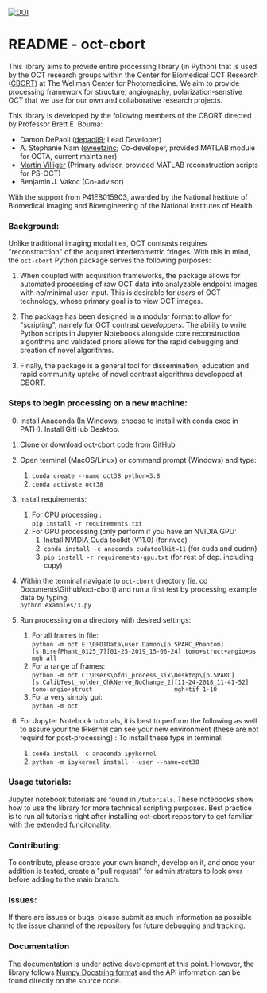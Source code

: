 [![DOI](https://zenodo.org/badge/424591742.svg)](https://zenodo.org/badge/latestdoi/424591742)

# README - oct-cbort

This library aims to provide entire processing library (in Python) that is used by the OCT research groups within the Center for Biomedical OCT Research ([CBORT](https://octresearch.org/)) at The Wellman Center for Photomedicine. We aim to provide processing framework for structure, angiography, polarization-senstive OCT that we use for our own and collaborative research projects. 

This library is developed by the following members of the CBORT directed by Professor Brett E. Bouma:

* Damon DePaoli ([depaoli9](https://github.com/depaoli9); Lead Developer)
* A. Stephanie Nam ([sweetzinc](https://github.com/sweetzinc); Co-developer, provided MATLAB module for OCTA, current maintainer)
* [Martin Villiger](mailto:MVILLIGER@mgh.harvard.edu) (Primary advisor, provided MATLAB reconstruction scripts for PS-OCT)
* Benjamin J. Vakoc (Co-advisor)

With the support from P41EB015903, awarded by the National Institute of Biomedical Imaging and Bioengineering of the National Institutes of Health.

### Background:
Unlike traditional imaging modalities, OCT contrasts requires "reconstruction" of the acquired interferometric fringes. With this in mind, the `oct-cbort` Python package serves the following purposes:

1. When coupled with acquisition frameworks, the package allows for automated processing of raw OCT data into analyzable endpoint images with no/minimal user input. This is desirable for _users_ of OCT technology, whose primary goal is to view OCT images.

2. The package has been designed in a modular format to allow for "scripting", namely for OCT contrast _developpers_. The ability to write Python scripts in Jupyter Notebooks alongside core reconstruction algorithms and validated priors allows for the rapid debugging and creation of novel algorithms.

3. Finally, the package is a general tool for dissemination, education and rapid community uptake of novel contrast algorithms developped at CBORT.


### Steps to begin processing on a new machine:

0. Install Anaconda (In Windows, choose to install with conda exec in PATH). Install GitHub Desktop.

1. Clone or download oct-cbort code from GitHub

2. Open terminal (MacOS/Linux) or command prompt (Windows) and type:    
      1. `conda create --name oct38 python=3.8`
      2. `conda activate oct38`

3. Install requirements:  
 
    1. For CPU processing :  
         `pip install -r requirements.txt`  
    2. For GPU processing (only perform if you have an NVIDIA GPU:          
         1.  Install NVIDIA Cuda toolkit (V11.0) (for nvcc)     
         2. `conda install -c anaconda cudatoolkit=11` (for cuda and cudnn)     
         3. `pip install -r requirements-gpu.txt` (for rest of dep. including cupy)     


4. Within the terminal navigate to `oct-cbort`  directory (ie. cd Documents\Github\oct-cbort) and run a first test by processing example data by typing:    
     `python examples/3.py`  
    
5. Run processing on a directory with desired settings:  
    1. For all frames in file:  
         `python -m oct E:\OFDIData\user.Damon\[p.SPARC_Phantom][s.BirefPhant_0125_7][01-25-2019_15-06-24] tomo+struct+angio+ps mgh all`   
    2. For a range of frames:  
         `python -m oct C:\Users\ofdi_process_six\Desktop\[p.SPARC][s.CalibTest_holder_ChkNerve_NoChange_2][11-24-2018_11-41-52] tomo+angio+struct                       mgh+tif 1-10`   
    3. For a very simply gui:  
         `python -m oct`   

6. For Jupyter Notebook tutorials, it is best to perform the following as well to assure your the IPkernel can see your new environment (these are not requird for post-processing) : 
   To install these type in terminal:   
      1. `conda install -c anaconda ipykernel`
      2. `python -m ipykernel install --user --name=oct38`


### Usage tutorials:

Jupyter notebook tutorials are found in `/tutorials`. These notebooks show how to use the library for more technical scripting purposes. Best practice is to run all tutorials right after installing oct-cbort repository to get familiar with the extended funcitonality.

### Contributing:

To contribute, please create your own branch, develop on it, and once your addition is tested,  create a "pull request" for administrators to look over before adding to the main branch.

### Issues:

If there are issues or bugs, please submit as much information as possible to the issue channel of the repository for future debugging and tracking.  
 

### Documentation
The documentation is under active development at this point. However, the library follows [ Numpy Docstring format](https://sphinxcontrib-napoleon.readthedocs.io/en/latest/example_numpy.html) and the API information can be found directly on the source code. 
<!-- While the repository is not currently public, and therefore there is no public document hosting, we do provide some _unfinished_ documentation!

To view the documentation, simply navigate to the oct-cbort directory and type the following in the cmd\terminal:

` python docs\docs.py`

This will launch the built html files in your web browser. -->
